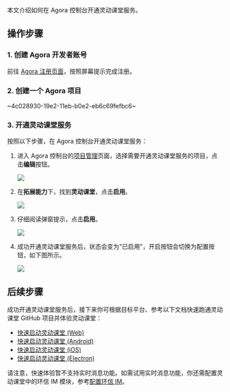本文介绍如何在 Agora 控制台开通灵动课堂服务。

## 操作步骤

### 1. 创建 Agora 开发者账号

前往 <a href="https://sso.agora.io/cn/signup/" target="_blank">Agora 注册页面</a>，按照屏幕提示完成注册。

### 2. 创建一个 Agora 项目

~4c028930-19e2-11eb-b0e2-eb6c69fefbc6~

### 3. 开通灵动课堂服务

按照以下步骤，在 Agora 控制台开通灵动课堂服务：

1. 进入 Agora 控制台的<a href="https://console.agora.io/projects" target="_blank">项目管理</a>页面，选择需要开通灵动课堂服务的项目，点击**编辑**按钮。

    ![](https://web-cdn.agora.io/docs-files/1641282981459)

2. 在**拓展能力**下，找到**灵动课堂**，点击**启用**。

    ![](https://web-cdn.agora.io/docs-files/1641283154171)

3. 仔细阅读弹窗提示，点击**启用**。

    ![](https://web-cdn.agora.io/docs-files/1641283263841)

4. 成功开通灵动课堂服务后，状态会变为"已启用"，开启按钮会切换为配置按钮，如下图所示。

    ![](https://web-cdn.agora.io/docs-files/1641283823693)

## 后续步骤

成功开通灵动课堂服务后，接下来你可根据目标平台、参考以下文档快速跑通灵动课堂 GitHub 项目并体验灵动课堂：

-   [快速启动灵动课堂 (Web)](/cn/agora-class/agora_class_quickstart_web?platform=Web)
-   [快速启动灵动课堂 (Android)](/cn/agora-class/agora_class_quickstart_android?platform=Android)
-   [快速启动灵动课堂 (iOS)](/cn/agora-class/agora_class_quickstart_ios?platform=iOS)
-   [快速启动灵动课堂 (Electron)](/cn/agora-class/agora_class_quickstart_electron?platform=Electron)

<div class="alert note">请注意，快速体验暂不支持实时消息功能。如需试用实时消息功能，你还需配置灵动课堂中的环信 IM 模块，参考<a href="/cn/agora-class/agora_class_configure#配置环信-im">配置环信 IM</a>。</div>
